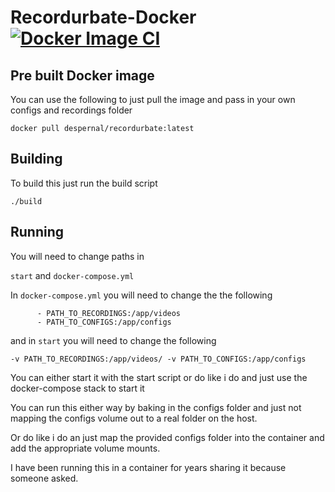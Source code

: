 # Recordurbate-Docker [![Docker Image CI](https://github.com/Despernal/Recordurbate-Docker/actions/workflows/docker-image.yml/badge.svg)](https://github.com/Despernal/Recordurbate-Docker/actions/workflows/docker-image.yml)

## Pre built Docker image

You can use the following to just pull the image and pass in your own configs and recordings folder

`docker pull despernal/recordurbate:latest`


## Building
To build this just run the build script

`./build`

## Running
You will need to change paths in

`start` and 
`docker-compose.yml` 

In `docker-compose.yml` you will need to change the the following

```   
      - PATH_TO_RECORDINGS:/app/videos
      - PATH_TO_CONFIGS:/app/configs
```
and in `start` you will need to change the following

```
-v PATH_TO_RECORDINGS:/app/videos/ -v PATH_TO_CONFIGS:/app/configs
```

You can either start it with the start script or do like i do and just use the docker-compose stack to start it

You can run this either way by baking in the configs folder and just not mapping the configs volume out to a real folder on the host.

Or do like i do an just map the provided configs folder into the container and add the appropriate volume mounts.

I have been running this in a container for years sharing it because someone asked.









